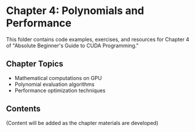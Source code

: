 # Chapter 4: Polynomials and Performance

This folder contains code examples, exercises, and resources for Chapter 4 of "Absolute Beginner's Guide to CUDA Programming."

## Chapter Topics
- Mathematical computations on GPU
- Polynomial evaluation algorithms
- Performance optimization techniques

## Contents
(Content will be added as the chapter materials are developed)

